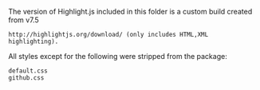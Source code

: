 
The version of Highlight.js included in this folder is a custom build created from v7.5

    http://highlightjs.org/download/ (only includes HTML,XML highlighting).

All styles except for the following were stripped from the package:

    default.css
    github.css
